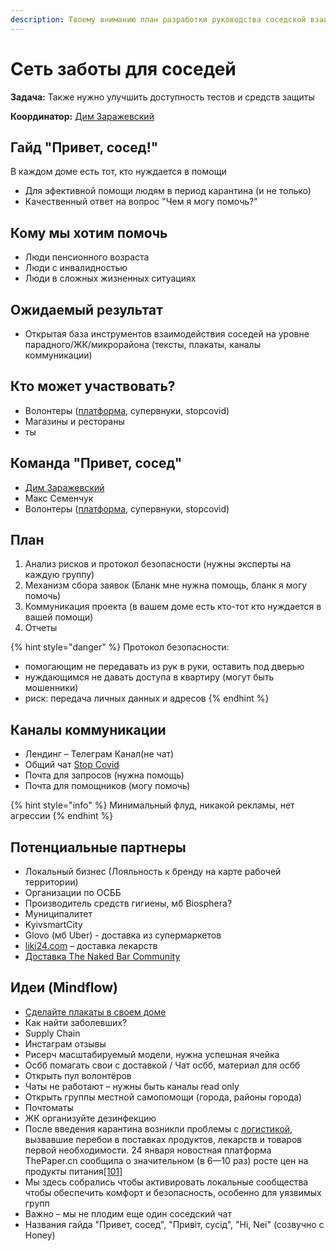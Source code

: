 ```yaml
---
description: Твоему вниманию план разработки руководства соседской взаимопомощи!
---
```


# Сеть заботы для соседей

**Задача:** Также нужно улучшить доступность тестов и средств защиты

**Координатор:** [Дим Заражевский](https://t.me/DDaydreamer)

## Гайд "Привет, сосед!"

В каждом доме есть тот, кто нуждается в помощи

* Для эфективной помощи людям в период карантина \(и не только\) 
* Качественный ответ на вопрос "Чем я могу помочь?"

## Кому мы хотим помочь

* Люди пенсионного возраста
* Люди с инвалидностью
* Люди в сложных жизненных ситуациях

## Ожидаемый результат

* Открытая база инструментов взаимодействия соседей на уровне парадного/ЖК/микрорайона \(тексты, плакаты, каналы коммуникации\)



## Кто может участвовать?

* Волонтеры \([платформа](https://www.volonter.org/), супервнуки, stopcovid\)
* Магазины и рестораны
* ты

## Команда "Привет, сосед"

* [Дим Заражевский](https://t.me/DDaydreamer) 
* Макс Семенчук
* Волонтеры \([платформа](https://www.volonter.org/), супервнуки, stopcovid\)

## План

1. Анализ рисков и протокол безопасности \(нужны эксперты на каждую группу\)
2. Механизм сбора заявок \(Бланк мне нужна помощь, бланк я могу помочь\)
3. Коммуникация проекта \(в вашем доме есть кто-тот кто нуждается в вашей помощи\)
4. Отчеты

{% hint style="danger" %}
Протокол безопасности:

* помогающим не передавать из рук в руки, оставить под дверью
* нуждающимся не давать доступа в квартиру \(могут быть мошенники\)
* риск: передача личных данных и адресов
{% endhint %}

## Каналы коммуникации

* Лендинг – Телеграм Канал\(не чат\)
* Общий чат [Stop Covid](https://t.me/stopcovidua)
* Почта для запросов \(нужна помощь\)
* Почта для помощников \(могу помочь\)

{% hint style="info" %}
Минимальный флуд, никакой рекламы, нет агрессии
{% endhint %}

## Потенциальные партнеры 

* Локальный бизнес \(Лояльность к бренду на карте рабочей территории\)
* Организации по ОСББ
* Производитель средств гигиены, мб Biosphera?
* Муниципалитет
* KyivsmartCity
* Glovo \(мб Uber\) - доставка из супермаркетов
* [liki24.com](https://liki24.com/) – доставка лекарств
* [Доставка The Naked Bar Community](https://docs.google.com/forms/d/e/1FAIpQLSflgozJcJly6XOgP6D72yPGzqJR8eMXGn_VxZWdX6l4mZ9PpQ/viewform)

## Идеи \(Mindflow\)

* [Сделайте плакаты в своем доме](https://www.facebook.com/permalink.php?story_fbid=2828056760610979&id=100002200475958)
* Как найти заболевших?
* Supply Chain
* Инстаграм отзывы
* Рисерч масштабируемый модели, нужна успешная ячейка
* Осбб помагать свои с доставкой / Чат осбб, материал для осбб
* Открыть пул волонтёров
* Чаты не работают – нужны быть каналы read only
* Открыть группы местной самопомощи \(города, районы города\)
* Почтоматы
* ЖК организуйте дезинфекцию
* После введения карантина возникли проблемы с [логистикой](https://ru.wikipedia.org/wiki/%D0%9B%D0%BE%D0%B3%D0%B8%D1%81%D1%82%D0%B8%D0%BA%D0%B0), вызвавшие перебои в поставках продуктов, лекарств и товаров первой необходимости. 24 января новостная платформа ThePaper.cn сообщила о значительном \(в 6—10 раз\) росте цен на продукты питания[\[101\]](https://ru.wikipedia.org/wiki/%D0%9F%D0%B0%D0%BD%D0%B4%D0%B5%D0%BC%D0%B8%D1%8F_COVID-19#cite_note-112)
* Мы здесь собрались чтобы активировать локальные сообщества чтобы обеспечить комфорт и безопасность, особенно для уязвимых групп
* Важно – мы не плодим еще один соседский чат
* Названия гайда "Привет, сосед", "Привіт, сусід", "Hi, Nei" \(cозвучно с Honey\)



